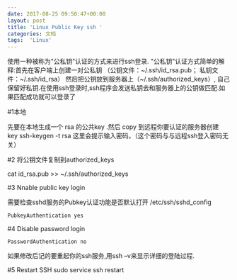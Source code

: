 ```yaml
---
date: 2017-08-25 09:50:47+00:00
layout: post
title: 'Linux Public Key ssh '
categories: 文档
tags:  'Linux'
---
```


使用一种被称为"公私钥"认证的方式来进行ssh登录. "公私钥"认证方式简单的解释:首先在客户端上创建一对公私钥 （公钥文件：~/.ssh/id_rsa.pub； 私钥文件：~/.ssh/id_rsa）
然后把公钥放到服务器上（~/.ssh/authorized_keys）, 自己保留好私钥.在使用ssh登录时,ssh程序会发送私钥去和服务器上的公钥做匹配.如果匹配成功就可以登录了

#1本地 

先要在本地生成一个 rsa 的公共key .然后 copy 到远程你要认证的服务器创建 key
ssh-keygen -t rsa
这里会提示输入密码，（这个密码与与远程ssh登入密码无关）

#2 将公钥文件复制到authorized_keys

cat id_rsa.pub >> ~/.ssh/authorized_keys

#3 Nnable public key login

需要检查sshd服务的Pubkey认证功能是否默认打开
/etc/ssh/sshd_config

```
PubkeyAuthentication yes           
```

#4 Disable password login

```
PasswordAuthentication no
```

如果修改后记的要重起你的ssh服务,用ssh –v来显示详细的登陆过程.

#5 Restart SSH
sudo service ssh restart 

